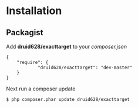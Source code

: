 # Installation

## Packagist

Add **druid628/exacttarget** to your _composer.json_

    {
        "require": {
                "druid628/exacttarget": "dev-master"
        }
    }

Next run a composer update

    $ php composer.phar update druid628/exacttarget
